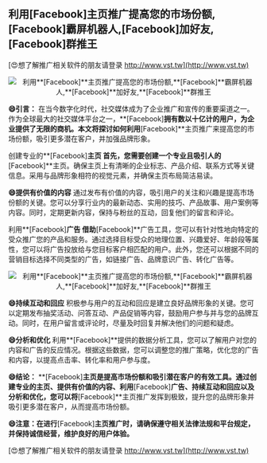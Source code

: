 ## **利用**[Facebook]**主页推广提高您的市场份额,**[Facebook]**霸屏机器人,**[Facebook]**加好友,**[Facebook]**群推王**

[😍想了解推广相关软件的朋友请登录 http://www.vst.tw](http://www.vst.tw)

 <center><img src="https://vst.tw/MP4/tuiguang/png/3.png" alt="利用**[Facebook]**主页推广提高您的市场份额,**[Facebook]**霸屏机器人,**[Facebook]**加好友,**[Facebook]**群推王"></center>

**😄引言：**
在当今数字化时代，社交媒体成为了企业推广和宣传的重要渠道之一。作为全球最大的社交媒体平台之一，**[Facebook]**拥有数以十亿计的用户，为企业提供了无限的商机。本文将探讨如何利用**[Facebook]**主页推广来提高您的市场份额，吸引更多潜在客户，并加强品牌形象。

创建专业的**[Facebook]**主页
首先，您需要创建一个专业且吸引人的**[Facebook]**主页。确保主页上有清晰的企业标志、产品介绍、联系方式等关键信息。采用与品牌形象相符的视觉元素，并确保主页布局简洁易读。

**😄提供有价值的内容**
通过发布有价值的内容，吸引用户的关注和兴趣是提高市场份额的关键。您可以分享行业内的最新动态、实用的技巧、产品故事、用户案例等内容。同时，定期更新内容，保持与粉丝的互动，回复他们的留言和评论。

利用**[Facebook]**广告
借助**[Facebook]**广告工具，您可以有针对性地向特定的受众推广您的产品和服务。通过选择目标受众的地理位置、兴趣爱好、年龄段等属性，您可以将广告投放给与您目标客户相匹配的用户。此外，您还可以根据不同的营销目标选择不同类型的广告，如链接广告、品牌意识广告、转化广告等。

 <center><img src="https://vst.tw/MP4/tuiguang/png/4.png" alt="利用**[Facebook]**主页推广提高您的市场份额,**[Facebook]**霸屏机器人,**[Facebook]**加好友,**[Facebook]**群推王"></center>

**😄持续互动和回应**
积极参与用户的互动和回应是建立良好品牌形象的关键。您可以定期发布抽奖活动、问答互动、产品促销等内容，鼓励用户参与并与您的品牌互动。同时，在用户留言或评论时，尽量及时回复并解决他们的问题和疑虑。

**😄分析和优化**
利用**[Facebook]**提供的数据分析工具，您可以了解用户对您的内容和广告的反应情况。根据这些数据，您可以调整您的推广策略，优化您的广告和内容，以提高点击率、转化率和用户参与度。

**😄结论：**
**[Facebook]**主页是提高市场份额和吸引潜在客户的有效工具。通过创建专业的主页、提供有价值的内容、利用**[Facebook]**广告、持续互动和回应以及分析和优化，您可以将**[Facebook]**主页推广发挥到极致，提升您的品牌形象并吸引更多潜在客户，从而提高市场份额。

**😄注意：在进行**[Facebook]**主页推广时，请确保遵守相关法律法规和平台规定，并保持诚信经营，维护良好的用户体验。**

[😍想了解推广相关软件的朋友请登录 http://www.vst.tw](http://www.vst.tw)




